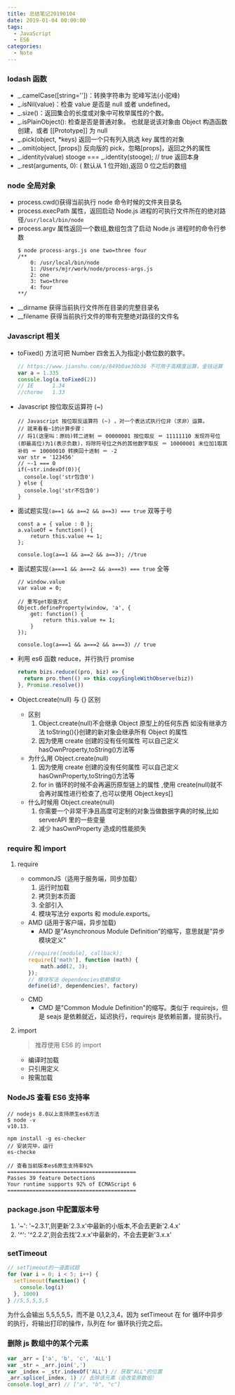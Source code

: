 ```yaml
---
title: 总结笔记20190104
date: 2019-01-04 00:00:00
tags:
  - JavaScript
  - ES6
categories:
  - Note
---
```


### lodash 函数

- \_.camelCase([string=''])：转换字符串为 驼峰写法(小驼峰)
- \_.isNil(value)：检查 value 是否是 null 或者 undefined。
- \_.size()：返回集合的长度或对象中可枚举属性的个数。
- \_.isPlainObject(): 检查是否是普通对象。 也就是说该对象由 Object 构造函数创建，或者 [[Prototype]] 为 null
- \_.pick(object, \*keys) 返回一个只有列入挑选 key 属性的对象
- \_.omit(object, [props]) 反向版的 pick，忽略[props]，返回之外的属性
- _.identity(value) stooge === _.identity(stooge); // true 返回本身
- \_.rest(arguments, 0): ( 默认从 1 位开始),返回 0 位之后的数组

### node 全局对象

- process.cwd()获得当前执行 node 命令时候的文件夹目录名
- process.execPath 属性，返回启动 Node.js 进程的可执行文件所在的绝对路径`/usr/local/bin/node`
- process.argv 属性返回一个数组,数组包含了启动 Node.js 进程时的命令行参数
  ```
  $ node process-args.js one two=three four
  /**
      0: /usr/local/bin/node
      1: /Users/mjr/work/node/process-args.js
      2: one
      3: two=three
      4: four
  **/
  ```
- \_\_dirname 获得当前执行文件所在目录的完整目录名
- \_\_filename 获得当前执行文件的带有完整绝对路径的文件名

### Javascript 相关

- toFixed() 方法可把 Number 四舍五入为指定小数位数的数字。
  ```js
  // https://www.jianshu.com/p/849b0ae36b36 不可用于高精度运算，金钱运算
  var a = 1.335
  console.log(a.toFixed(2))
  // IE      1.34
  //chorme   1.33
  ```
- Javascript 按位取反运算符 (~)
  ```
  // Javascript 按位取反运算符 (~) ，对一个表达式执行位非（求非）运算。
  // 就来看看~1的计算步骤：
  // 将1(这里叫：原码)转二进制 ＝ 00000001 按位取反 ＝ 11111110 发现符号位(即最高位)为1(表示负数)，将除符号位之外的其他数字取反 ＝ 10000001 末位加1取其补码 ＝ 10000010 转换回十进制 ＝ -2
  var str = '123456'
  // ~-1 === 0
  if(~str.indexOf(0)){
    console.log('str包含0')
  } else {
    console.log('str不包含0')
  }
  ```
- 面试题实现`(a==1 && a==2 && a==3) === true` 双等于号

  ```
  const a = { value : 0 };
  a.valueOf = function() {
      return this.value += 1;
  };

  console.log(a==1 && a==2 && a==3); //true
  ```

- 面试题实现`(a===1 && a===2 && a===3) === true` 全等

  ```
  // window.value
  var value = 0;

  // 重写get取值方式
  Object.defineProperty(window, 'a', {
      get: function() {
          return this.value += 1;
      }
  });

  console.log(a===1 && a===2 && a===3) // true
  ```

- 利用 es6 函数 reduce，并行执行 promise
  ```js
  return bizs.reduce((pro, biz) => {
    return pro.then(() => this.copySingleWithObserve(biz))
  }, Promise.resolve())
  ```
- Object.create(null) 与 {} 区别
  - 区别
    1. Object.create(null)不会继承 Object 原型上的任何东西 如没有继承方法 toString(){}创建的新对象会继承所有 Object 的属性
    2. 因为使用 create 创建的没有任何属性 可以自己定义 hasOwnProperty,toString()方法等
  - 为什么用 Object.create(null)
    1. 因为使用 create 创建的没有任何属性 可以自己定义 hasOwnProperty,toString()方法等
    2. for in 循环的时候不会再遍历原型链上的属性 ,使用 create(null)就不会再对属性进行检查了,也可以使用 Object.keys[]
  - 什么时候用 Object.create(null)
    1. 你需要一个非常干净且高度可定制的对象当做数据字典的时候,比如 serverAPI 里的一些变量
    2. 减少 hasOwnProperty 造成的性能损失

### require 和 import

1. require
   - commonJS（适用于服务端，同步加载）
     1. 运行时加载
     2. 拷贝到本页面
     3. 全部引入
     4. 模块写法分 exports 和 module.exports。
   - AMD (适用于客户端，异步加载)
     - AMD 是”Asynchronous Module Definition”的缩写，意思就是”异步模块定义”
     ```js
     //require([module], callback);
     require(['math'], function (math) {
         math.add(2, 3);
     });
     // 模块写法 dependencies依赖模块
     define(id?, dependencies?, factory)
     ```
   - CMD
     - CMD 是"Common Module Definition"的缩写。类似于 requirejs，但是 seajs 是依赖就近，延迟执行，requirejs 是依赖前置，提前执行。
2. import

   > 推荐使用 ES6 的 import

   - 编译时加载
   - 只引用定义
   - 按需加载

### NodeJS 查看 ES6 支持率

```
// nodejs 8.0以上支持原生es6方法
$ node -v
v10.13.

npm install -g es-checker
// 安装完毕，运行
es-checke

// 查看当前版本es6原生支持率92%
=========================================
Passes 39 feature Detections
Your runtime supports 92% of ECMAScript 6
=========================================
```

### package.json 中配置版本号

1. '~': '~2.3.1',则更新'2.3.x'中最新的小版本,不会去更新'2.4.x'
2. '^': '^2.2.2',则会去找'2.x.x'中最新的，不会去更新'3.x.x'

### setTimeout

```js
// setTimeout的一道面试题
for (var i = 0; i < 5; i++) {
  setTimeout(function() {
    console.log(i)
  }, 1000)
} //5,5,5,5,5
```

为什么会输出 5,5,5,5,5，而不是 0,1,2,3,4，因为 setTimeout 在 for 循环中异步的执行，将输出打印的操作，队列在 for 循环执行完之后。

### 删除 js 数组中的某个元素

```js
var _arr = ['a', 'b', 'c', 'ALL']
var _str = _arr.join(',')
var _index = _str.indexOf('ALL') // 获取"ALL"的位置
_arr.splice(_index, 1) // 去除该元素（会改变原数组）
console.log(_arr) // ["a", "b", "c"]
```
